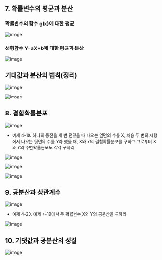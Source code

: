 ## 7. 확률변수의 평균과 분산
### 확률변수의 함수 g(x)에 대한 평균
![image](https://github.com/user-attachments/assets/858f04bd-d238-4bc6-9977-2566aa17d189)

### 선형함수 Y=aX+b에 대한 평균과 분산
![image](https://github.com/user-attachments/assets/991913e2-f580-4e33-925c-4323af0ccd08)

## 기대값과 분산의 법칙(정리)
![image](https://github.com/user-attachments/assets/df4282b5-21dd-418c-9a21-f6b5b2206249)

![image](https://github.com/user-attachments/assets/6cb29503-93bf-4b2c-a5cd-2e54d3b5a178)

## 8. 결합확률분포
![image](https://github.com/user-attachments/assets/db0fd238-30d0-43fc-a1a3-44ff5f57355b)

* 예제 4-19. 하나의 동전을 세 번 던졌을 때 나오는 앞면의 수를 X, 처음 두 번의 시행에서 나오는 뒷면의 수를 Y라 했을 때, X와 Y의 결합확률분포를 구하고 그로부터 X와 Y의 주변확률분포도 각각 구하라

![image](https://github.com/user-attachments/assets/6420f651-cc21-4b38-a6f8-1d947de1f267)

![image](https://github.com/user-attachments/assets/8c4f423c-edfe-4066-a190-4552f9d852f5)


![image](https://github.com/user-attachments/assets/f9685384-3e1e-4507-b7cc-3e8e1843c603)

## 9. 공분산과 상관계수

![image](https://github.com/user-attachments/assets/23ce7484-601b-4b41-a2d7-63640729b99c)

* 예제 4-20. 예제 4-19에서 두 확률변수 X와 Y의 공분산을 구하라

![image](https://github.com/user-attachments/assets/78dff449-d3da-4352-ae43-b7fcedc8020e)

## 10. 기댓값과 공분산의 성질

![image](https://github.com/user-attachments/assets/eb21f977-5628-462d-b196-ce834bdc6b7b)
